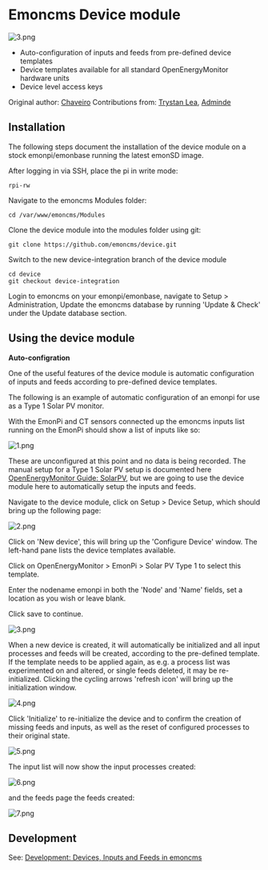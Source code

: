 # Emoncms Device module

![3.png](files/3.png)

- Auto-configuration of inputs and feeds from pre-defined device templates
- Device templates available for all standard OpenEnergyMonitor hardware units
- Device level access keys

Original author: [Chaveiro](https://github.com/chaveiro/)
Contributions from: [Trystan Lea](http://github.com/trystanlea), [Adminde](https://github.com/adminde)

## Installation

The following steps document the installation of the device module on a stock emonpi/emonbase running the latest emonSD image.

After logging in via SSH, place the pi in write mode:

    rpi-rw
    
Navigate to the emoncms Modules folder:

    cd /var/www/emoncms/Modules
    
Clone the device module into the modules folder using git:

    git clone https://github.com/emoncms/device.git
    
Switch to the new device-integration branch of the device module

    cd device
    git checkout device-integration
    
Login to emoncms on your emonpi/emonbase, navigate to Setup > Administration, Update the emoncms database by running 'Update & Check' under the Update database section.

## Using the device module

**Auto-configration**

One of the useful features of the device module is automatic configuration of inputs and feeds according to pre-defined device templates.

The following is an example of automatic configuration of an emonpi for use as a Type 1 Solar PV monitor.

With the EmonPi and CT sensors connected up the emoncms inputs list running on the EmonPi should show a list of inputs like so:

![1.png](files/1.png)

These are unconfigured at this point and no data is being recorded. The manual setup for a Type 1 Solar PV setup is documented here [OpenEnergyMonitor Guide: SolarPV](https://guide.openenergymonitor.org/applications/solar-pv), but we are going to use the device module here to automatically setup the inputs and feeds.

Navigate to the device module, click on Setup > Device Setup, which should bring up the following page:

![2.png](files/2.png)

Click on 'New device', this will bring up the 'Configure Device' window. The left-hand pane lists the device templates available.

Click on OpenEnergyMonitor > EmonPi > Solar PV Type 1 to select this template.

Enter the nodename emonpi in both the 'Node' and 'Name' fields, set a location as you wish or leave blank.

Click save to continue.

![3.png](files/3.png)

When a new device is created, it will automatically be initialized and all input processes and feeds will be created, according to the pre-defined template. If the template needs to be applied again, as e.g. a process list was experimented on and altered, or single feeds deleted, it may be re-initialized. Clicking the cycling arrows 'refresh icon' will bring up the initialization window.

![4.png](files/4.png)

Click 'Initialize' to re-initialize the device and to confirm the creation of missing feeds and inputs, as well as the reset of configured processes to their original state.

![5.png](files/5.png)

The input list will now show the input processes created:

![6.png](files/6.png)

and the feeds page the feeds created:

![7.png](files/7.png)

## Development

See: [Development: Devices, Inputs and Feeds in emoncms](https://community.openenergymonitor.org/t/development-devices-inputs-and-feeds-in-emoncms/4281/17)
